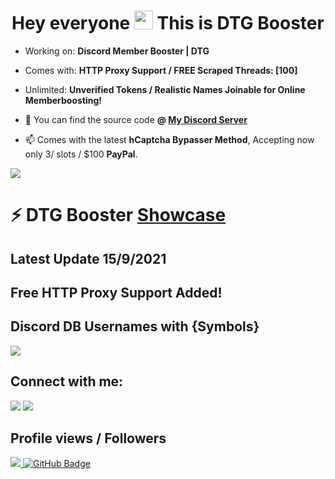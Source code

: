 


<h1 align="center">Hey everyone <img src="https://raw.githubusercontent.com/MartinHeinz/MartinHeinz/master/wave.gif" width="30px"> This is DTG Booster </h1>




- Working on: **Discord Member Booster | DTG**
- Comes with: **HTTP Proxy Support / FREE Scraped Threads: [100]**
- Unlimited: **Unverified Tokens / Realistic Names Joinable for Online Memberboosting!**


- 🚀 You can find the source code  **@ [My Discord Server](https://discord.link/200IQ)**

- 📫 Comes with the latest **hCaptcha Bypasser Method**, Accepting now only 3/ slots / $100 **PayPal**.





<p align="left"> 
    <a href="https://www.youtube.com/channel/UCyLR4Dz8W9UFYZP_myK67Qw" target="_blank"> <img src="https://i.imgur.com/DJZ9H00.gif"/> </a> 



 #  ⚡ DTG Booster **[Showcase](https://www.youtube.com/watch?v=o8cF6JRD70Y&t=5s)**
 ## **Latest Update** 15/9/2021 
 ## **Free HTTP Proxy Support Added!**
 ## **Discord DB Usernames with {Symbols}**
<p align="left"> 
    <a href="https://www.youtube.com/channel/UCyLR4Dz8W9UFYZP_myK67Qw" target="_blank"> <img src="https://i.imgur.com/s3XSFoc.png"/> </a> 

<p align="left">




## **Connect with me:**
<a href = "https://www.instagram.com/destruction.jpg/"><img src="https://img.icons8.com/fluent/48/000000/instagram-new.png"/></a>
<a href = "https://www.youtube.com/channel/UCRLIU8XNvGarVRu18XBCtqQ"><img src="https://img.icons8.com/color/48/000000/youtube-play.png"/></a>

</p>

##  **Profile views / Followers**
<a href="https://github.com/Meghna-DAS/github-profile-views-counter">
    <img src="https://komarev.com/ghpvc/?username=24host">
</a>
<a href="https://github.com/24host?tab=followers"><img src="https://img.shields.io/github/followers/24host?label=Followers&style=social" alt="GitHub Badge"></a>
